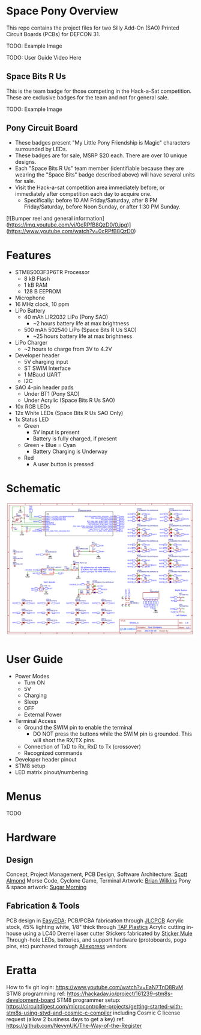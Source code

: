 # Space Pony Overview

This repo contains the project files for two Silly Add-On (SAO) Printed Circuit Boards (PCBs) for DEFCON 31.

TODO: Example Image

TODO: User Guide Video Here

## Space Bits R Us

This is the team badge for those competing in the Hack-a-Sat competition.  These are exclusive badges for the team and not for general sale.

TODO: Example Image

## Pony Circuit Board

- These badges present "My Little Pony Friendship is Magic" characters surrounded by LEDs.
- These badges are for sale, MSRP $20 each.  There are over 10 unique designs.
- Each "Space Bits R Us" team member (identifiable because they are wearing the "Space Bits" badge described above) will have several units for sale.
- Visit the Hack-a-sat competition area immediately before, or immediately after competition each day to acquire one.
	- Specifically: before 10 AM Friday/Saturday, after 8 PM Friday/Saturday, before Noon Sunday, or after 1:30 PM Sunday.

[![Bumper reel and general information]
(https://img.youtube.com/vi/0cRPfB8QzD0/0.jpg)]
(https://www.youtube.com/watch?v=0cRPfB8QzD0)

# Features

- STM8S003F3P6TR Processor
	- 8 kB Flash
	- 1 kB RAM
	- 128 B EEPROM
- Microphone
- 16 MHz clock, 10 ppm
- LiPo Battery
	- 40 mAh LIR2032 LiPo (Pony SAO)
		- ~2 hours battery life at max brightness
	- 500 mAh 502540 LiPo (Space Bits R Us SAO)
		- ~25 hours battery life at max brightness
- LiPo Charger
	- ~2 hours to charge from 3V to 4.2V
- Developer header
	- 5V charging input
	- ST SWIM Interface
	- 1 MBaud UART
	- I2C
- SAO 4-pin header pads
	- Under BT1 (Pony SAO)
	- Under Acrylic (Space Bits R Us SAO)
- 10x RGB LEDs
- 12x White LEDs (Space Bits R Us SAO Only)
- 1x Status LED
	- Green
		- 5V input is present
		- Battery is fully charged, if present
	- Green + Blue = Cyan
		- Battery Charging is Underway
	- Red
		- A user button is pressed

# Schematic

![DefCon31 v1r2](/pcb/fab/v1r2/schematic.png)

# User Guide

- Power Modes
	- Turn ON
	- 5V
	- Charging
	- Sleep
	- OFF
	- External Power
- Terminal Access
	- Ground the SWIM pin to enable the terminal
		- DO NOT press the buttons while the SWIM pin is grounded.  This will short the RX/TX pins.
	- Connection of TxD to Rx, RxD to Tx (crossover)
	- Recognized commands
- Developer header pinout
- STM8 setup
- LED matrix pinout/numbering

# Menus

TODO

# Hardware

## Design

Concept, Project Management, PCB Design, Software Architecture: [Scott Almond](https://github.com/scottalmond)
Morse Code, Cyclone Game, Terminal Artwork: [Brian Wilkins](SpaceHamBrian@gmail.com)
Pony & space artwork: [Sugar Morning](https://twitter.com/itssugarmorning)

## Fabrication & Tools

PCB design in [EasyEDA](https://easyeda.com/); PCB/PCBA fabrication through [JLCPCB](https://jlcpcb.com/)
Acrylic stock, 45% lighting white, 1/8" thick through [TAP Plastics](https://www.tapplastics.com/)
Acrylic cutting in-house using a LC40 Dremel laser cutter
Stickers fabricated by [Sticker Mule](https://www.stickermule.com/)
Through-hole LEDs, batteries, and support hardware (protoboards, pogo pins, etc) purchased through [Aliexpress](https://www.aliexpress.us) vendors

# Eratta

How to fix git login: https://www.youtube.com/watch?v=EaN7TnD8RvM
STM8 programming ref: https://hackaday.io/project/161239-stm8s-development-board
STM8 programmer setup: https://circuitdigest.com/microcontroller-projects/getting-started-with-stm8s-using-stvd-and-cosmic-c-compiler
including Cosmic C license request (allow 2 business days to get a key) ref. https://github.com/NevynUK/The-Way-of-the-Register